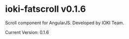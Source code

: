 ioki-fatscroll v0.1.6
==============
Scroll component for AngularJS. Developed by IOKI Team.

Current Version: 0.1.6